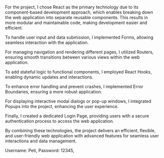 For the project, I chose React as the primary technology due to its component-based development approach, which enables breaking down the web application into separate reusable components. This results in more modular and maintainable code, making development easier and efficient.

To handle user input and data submission, I implemented Forms, allowing seamless interaction with the application.

For managing navigation and rendering different pages, I utilized Routers, ensuring smooth transitions between various views within the web application.

To add stateful logic to functional components, I employed React Hooks, enabling dynamic updates and interactions.

To enhance error handling and prevent crashes, I implemented Error Boundaries, ensuring a more robust application.

For displaying interactive modal dialogs or pop-up windows, I integrated Popups into the project, enhancing the user experience.

Finally, I created a dedicated Login Page, providing users with a secure authentication process to access the web application.

By combining these technologies, the project delivers an efficient, flexible, and user-friendly web application with advanced features for seamless user interactions and data management.

Username: Peti,
Password: 12345,

[DEMO LINK]:"https://Peti51.github.io/tic-tac-toe-game",

